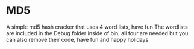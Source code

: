 # MD5
A simple md5 hash cracker that uses 4 word lists, have fun
The wordlists are included in the Debug folder inside of bin, all four are needed but you can also remove their code, have fun and happy holidays
